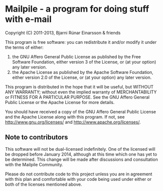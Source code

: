 # Mailpile - a program for doing stuff with e-mail

Copyright (C) 2011-2013, Bjarni Rúnar Einarsson & friends

This program is free software: you can redistribute it and/or modify
it under the terms of either:

   1. the GNU Affero General Public License as published by the Free
      Software Foundation, either version 3 of the License, or (at
      your option) any later version.
   2. the Apache License as published by the Apache Software Foundation,
      either version 2.0 of the License, or (at your option) any later
      version.

This program is distributed in the hope that it will be useful, but
WITHOUT ANY WARRANTY; without even the implied warranty of
MERCHANTABILITY or FITNESS FOR A PARTICULAR PURPOSE.  See the GNU Affero
General Public License or the Apache License for more details.

You should have received a copy of the GNU Affero General Public License
and the Apache License along with this program. If not, see
<http://www.gnu.org/licenses/> and <http://www.apache.org/licenses/>.


## Note to contributors ##

This software will not be dual-licensed indefinitely. One of the
licensed will be dropped before January 2014, although at this time
which one has yet to be determined. This change will be made after
discussions and consultation with the Mailpile Community.

Please do not contribute code to this project unless you are in
agreement with this plan and comfortable with your code being used under
either or both of the licenses mentioned above.

